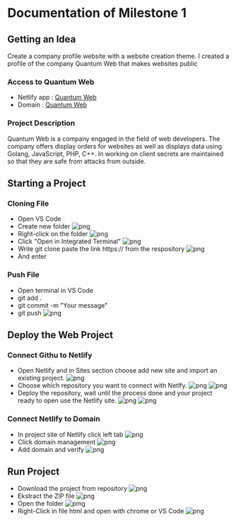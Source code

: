 # Documentation of Milestone 1

## Getting an Idea

Create a company profile website with a website creation theme. I created a profile of the company Quantum Web that makes websites public

### Access to Quantum Web

- Netlify app : [Quantum Web](https://dancing-bunny-7fc249.netlify.app/)
- Domain : [Quantum Web](https://gamesplay.cloud/)

### Project Description

Quantum Web is a company engaged in the field of web developers. The company offers display orders for websites as well as displays data using Golang, JavaScript, PHP, C++. In working on client secrets are maintained so that they are safe from attacks from outside.


## Starting a Project

### Cloning File

- Open VS Code
- Create new folder
![png](images/Clone-1.jpeg)
- Right-click on the folder
![png](images/Clone-2.jpeg)
- Click "Open in Integrated Terminal"
![png](images/Clone-3.jpeg)
- Write git clone paste the link https:// from the respository
![png](images/Clone-4.jpeg)
- And enter

### Push File

- Open terminal in VS Code
- git add .
- git commit -m "Your message"
- git push
![png](images/Push-1.jpeg)


## Deploy the Web Project

### Connect Githu to Netlify

- Open Netlify and in Sites section choose add new site and import an existing project.
![png](images/Netlify-1.jpg)
- Choose which repository you want to connect with Netlfy.
![png](images/Netlify-2.jpg)
![png](images/Netlify-3.jpg)
- Deploy the repository, wait until the process done and your project ready to open use the Netlify site.
![png](images/Netlify-4.jpg)
![png](images/Netlify-5.jpg)


### Connect Netlify to Domain

- In project site of Netlify click left tab
![png](images/domain-1.jpg)
- Click domain management
![png](images/domain-2.jpg)
- Add domain and verify
![png](images/domain-3.jpg)

## Run Project

- Download the project from repository
![png](images/run-1.jpg)
- Ekstract the ZIP file
![png](images/run-2.jpg)
- Open the folder
![pmg](images/run-3.jpg)
- Right-Click in file html and open with chrome or VS Code
![png](images/run-4.jpg)